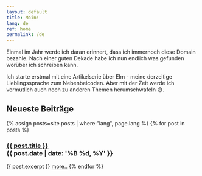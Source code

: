 ```yaml
---
layout: default
title: Moin!
lang: de
ref: home
permalink: /de
---
```

Einmal im Jahr werde ich daran erinnert, dass ich immernoch diese Domain bezahle.
Nach einer guten Dekade habe ich nun endlich was gefunden worüber ich schreiben kann.

Ich starte erstmal mit eine Artikelserie über Elm - meine derzeitige Lieblingssprache zum Nebenbeicoden. Aber mit der Zeit werde ich vermutlich auch noch zu anderen Themen herumschwafeln 😅.


## Neueste Beiträge
{% assign posts=site.posts | where:"lang", page.lang %}
{% for post in posts %}
  <h3>
    <div><a href="{{ post.url }}">{{ post.title }}</a></div>
    <div class="post-date">{{ post.date | date: '%B %d, %Y' }}</div>
  </h3>
  {{ post.excerpt }}
  <a href="{{ post.url }}">more..</a>
{% endfor %}

